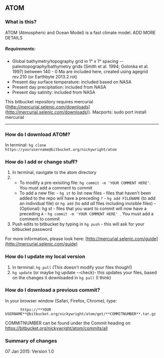 ATOM
----

###  What is this?
ATOM (Atmospheric and Ocean Model) is a fast climate model.
ADD MORE DETAILS

##### Requirements:
- Global bathymetry/topography grid in 1° x 1° spacing -- paleotopography/bathymetry grids (Smith et al. 1994; Golonka et al. 1997) between 140 - 0 Ma are included here, created using agegrid rev.210 (or Earthbyte 2013.2.rot)
- Present day surface temperature: included based on NASA
- Present day precipitation: included from NASA
- Present day salinity: included from NASA

This bitbucket repository requires mercurial ([http://mercurial.selenic.com/downloads]
(http://mercurial.selenic.com/downloads)). Macports:  sudo port install mercurial

* * *

### How do I download ATOM?
In terminal: `hg clone https://yourusername@bitbucket.org/nickywright/atom`


### How do I add or change stuff?

1. In terminal, navigate to the atom directory
2.
    - To modify a pre-exisiting file: `hg commit -m 'YOUR COMMENT HERE'`. You must add a comment to commit
    - To add a new file:
          - `hg st` to list new files - files that haven't been added to the repo will have a preceding `?`
          - `hg add FILENAME` (to add an individual file) or `hg add` (to add *all* files including invisible files)
          - (Optional): hg st - files that you want to commit will now have a preceding `A`
          - `hg commit -m 'YOUR COMMENT HERE' `. You must add a comment to commit
3. Push edits to bitbucket by typing in `hg push` - this will ask for your bitbucket password

For more information, please look here: [http://mercurial.selenic.com/guide](http://mercurial.selenic.com/guide)

### How do I update my local version ###
1. In terminal: `hg pull` (This doesn't modify your files though!)
2. `hg update`  (or maybe hg update --check)- this updates your files, based on the changes it downloaded in `hg pull` (I think)

### How do I download a previous commit?
In your browser window (Safari, Firefox, Chrome), type:

           https://**YOUR USERNAME**@bitbucket.org/nickywright/atom/get/**COMMITNUMBER**.tar.gz

COMMITNUMBER can be found under the Commit heading on https://bitbucket.org/nickywright/atom/commits/all

### Summary of changes
07 Jan 2015: Version 1.0

